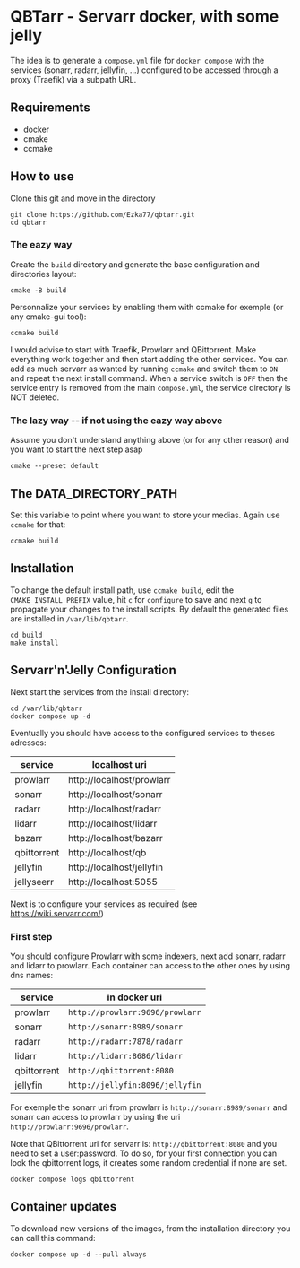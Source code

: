 # QBTarr - Servarr docker, with some jelly

The idea is to generate a `compose.yml` file for `docker compose` with the services (sonarr, radarr, jellyfin, ...) configured to be accessed through a proxy (Traefik) via a subpath URL.

## Requirements

- docker
- cmake
- ccmake

## How to use

Clone this git and move in the directory
```
git clone https://github.com/Ezka77/qbtarr.git
cd qbtarr
```

### The eazy way

Create the `build` directory and generate the base configuration and directories layout:
```
cmake -B build
```

Personnalize your services by enabling them with ccmake for exemple (or any cmake-gui tool):
```
ccmake build
```

I would advise to start with Traefik, Prowlarr and QBittorrent. Make everything work together and then start adding the other services.
You can add as much servarr as wanted by running `ccmake` and switch them to `ON` and repeat the next install command.
When a service switch is `OFF` then the service entry is removed from the main `compose.yml`, the service directory is NOT deleted.

###  The lazy way -- if not using the eazy way above

Assume you don't understand anything above (or for any other reason) and you want to start the next step asap
```
cmake --preset default
```

## The DATA_DIRECTORY_PATH

Set this variable to point where you want to store your medias. Again use `ccmake` for that:

```
ccmake build
```

## Installation

To change the default install path, use `ccmake build`, edit the `CMAKE_INSTALL_PREFIX` value, hit `c` for `configure` to save and next `g` to propagate your changes to the install scripts.
By default the generated files are installed in `/var/lib/qbtarr`. 
```
cd build
make install
```


## Servarr'n'Jelly Configuration

Next start the services from the install directory:
```
cd /var/lib/qbtarr
docker compose up -d
```

Eventually you should have access to the configured services to theses adresses:

| service | localhost uri |
| --- | --- |
| prowlarr    | http://localhost/prowlarr |
| sonarr      | http://localhost/sonarr |
| radarr      | http://localhost/radarr |
| lidarr      | http://localhost/lidarr |
| bazarr      | http://localhost/bazarr |
| qbittorrent | http://localhost/qb |
| jellyfin    | http://localhost/jellyfin |
| jellyseerr  | http://localhost:5055 |

Next is to configure your services as required (see https://wiki.servarr.com/)


### First step

You should configure Prowlarr with some indexers, next add sonarr, radarr and lidarr to prowlarr.
Each container can access to the other ones by using dns names:

| service | in docker uri |
| --- | --- |
| prowlarr    | `http://prowlarr:9696/prowlarr` |
| sonarr      | `http://sonarr:8989/sonarr` |
| radarr      | `http://radarr:7878/radarr` |
| lidarr      | `http://lidarr:8686/lidarr` |
| qbittorrent | `http://qbittorrent:8080` |
| jellyfin    | `http://jellyfin:8096/jellyfin` |

For exemple the sonarr uri from prowlarr is `http://sonarr:8989/sonarr` and sonarr can access to prowlarr by using the uri `http://prowlarr:9696/prowlarr`.


Note that QBittorrent uri for servarr is: `http://qbittorrent:8080` and you need to set a user:password. 
To do so, for your first connection you can look the qbittorrent logs, it creates some random credential if none are set.
```
docker compose logs qbittorrent
```

## Container updates

To download new versions of the images, from the installation directory you can call this command:
```
docker compose up -d --pull always
```

